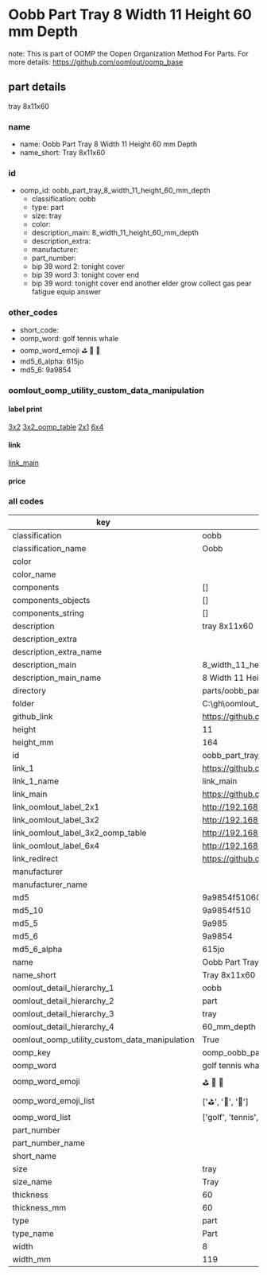 # Oobb Part Tray 8 Width 11 Height 60 mm Depth  

note: This is part of OOMP the Oopen Organization Method For Parts. For more details: https://github.com/oomlout/oomp_base

##  part details
  



tray 8x11x60



### name
* name: Oobb Part Tray 8 Width 11 Height 60 mm Depth
* name_short: Tray 8x11x60 
### id
* oomp_id: oobb_part_tray_8_width_11_height_60_mm_depth
  * classification: oobb
  * type: part
  * size: tray
  * color: 
  * description_main: 8_width_11_height_60_mm_depth
  * description_extra: 
  * manufacturer: 
  * part_number: 
  * bip 39 word 2: tonight cover
  * bip 39 word 3: tonight cover end
  * bip 39 word: tonight cover end another elder grow collect gas pear fatigue equip answer

### other_codes
* short_code: 
* oomp_word: golf tennis whale
* oomp_word_emoji :golf: :tennis: :whale:
* md5_6_alpha: 615jo
* md5_6: 9a9854






### oomlout_oomp_utility_custom_data_manipulation
#### label print
[3x2](http://192.168.1.245:1112/?label=oomp%20615jo)
[3x2_oomp_table](http://192.168.1.108:1112/?label=oomp%20615jo)
[2x1](http://192.168.1.242:1112/?label=oomp%20615jo)
[6x4](http://192.168.1.55:1112/?label=oomp%20615jo)    

#### link

[link_main](https://github.com/oomlout/oomlout_oobb_version_4_generated_parts/tree/main/navigation_oomp/oobb/part/tray/8_width_11_height_60_mm_depth/part)                              

#### price







### all codes 
| key | value |  
| --- | --- |  
| classification | oobb |  
| classification_name | Oobb |  
| color |  |  
| color_name |  |  
| components | [] |  
| components_objects | [] |  
| components_string | [] |  
| description | tray 8x11x60 |  
| description_extra |  |  
| description_extra_name |  |  
| description_main | 8_width_11_height_60_mm_depth |  
| description_main_name | 8 Width 11 Height 60 mm Depth |  
| directory | parts/oobb_part_tray_8_width_11_height_60_mm_depth |  
| folder | C:\gh\oomlout_oobb_version_4_generated_parts\parts\oobb_part_tray_8_width_11_height_60_mm_depth |  
| github_link | https://github.com/oomlout/oomlout_oomp_part_src/tree/main/parts/oobb_part_tray_8_width_11_height_60_mm_depth |  
| height | 11 |  
| height_mm | 164 |  
| id | oobb_part_tray_8_width_11_height_60_mm_depth |  
| link_1 | https://github.com/oomlout/oomlout_oobb_version_4_generated_parts/tree/main/navigation_oomp/oobb/part/tray/8_width_11_height_60_mm_depth/part |  
| link_1_name | link_main |  
| link_main | https://github.com/oomlout/oomlout_oobb_version_4_generated_parts/tree/main/navigation_oomp/oobb/part/tray/8_width_11_height_60_mm_depth/part |  
| link_oomlout_label_2x1 | http://192.168.1.242:1112/?label=oomp%20615jo |  
| link_oomlout_label_3x2 | http://192.168.1.245:1112/?label=oomp%20615jo |  
| link_oomlout_label_3x2_oomp_table | http://192.168.1.108:1112/?label=oomp%20615jo |  
| link_oomlout_label_6x4 | http://192.168.1.55:1112/?label=oomp%20615jo |  
| link_redirect | https://github.com/oomlout/oomlout_oobb_version_4_generated_parts/tree/main/parts/oobb_tray_08_11_60 |  
| manufacturer |  |  
| manufacturer_name |  |  
| md5 | 9a9854f5106005b19c23a098930c6724 |  
| md5_10 | 9a9854f510 |  
| md5_5 | 9a985 |  
| md5_6 | 9a9854 |  
| md5_6_alpha | 615jo |  
| name | Oobb Part Tray 8 Width 11 Height 60 mm Depth |  
| name_short | Tray 8x11x60  |  
| oomlout_detail_hierarchy_1 | oobb |  
| oomlout_detail_hierarchy_2 | part |  
| oomlout_detail_hierarchy_3 | tray |  
| oomlout_detail_hierarchy_4 | 60_mm_depth |  
| oomlout_oomp_utility_custom_data_manipulation | True |  
| oomp_key | oomp_oobb_part_tray_8_width_11_height_60_mm_depth |  
| oomp_word | golf tennis whale |  
| oomp_word_emoji | :golf: :tennis: :whale: |  
| oomp_word_emoji_list | [':golf:', ':tennis:', ':whale:'] |  
| oomp_word_list | ['golf', 'tennis', 'whale'] |  
| part_number |  |  
| part_number_name |  |  
| short_name |  |  
| size | tray |  
| size_name | Tray |  
| thickness | 60 |  
| thickness_mm | 60 |  
| type | part |  
| type_name | Part |  
| width | 8 |  
| width_mm | 119 |  
